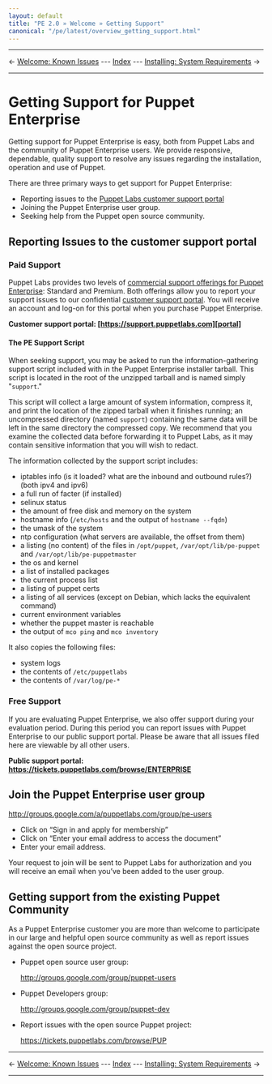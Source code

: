 ```yaml
---
layout: default
title: "PE 2.0 » Welcome » Getting Support"
canonical: "/pe/latest/overview_getting_support.html"
---
```


* * *

&larr; [Welcome: Known Issues](./welcome_known_issues.html) --- [Index](./) --- [Installing: System Requirements](./install_system_requirements.html) &rarr;

* * *


Getting Support for Puppet Enterprise
=====

Getting support for Puppet Enterprise is easy, both from Puppet Labs and the community of Puppet Enterprise users. We provide responsive, dependable, quality support to resolve any issues regarding the installation, operation and use of Puppet.

There are three primary ways to get support for Puppet Enterprise:

- Reporting issues to the [Puppet Labs customer support portal][portal]
- Joining the Puppet Enterprise user group.
- Seeking help from the Puppet open source community.

[portal]: https://support.puppetlabs.com

Reporting Issues to the customer support portal
-----

### Paid Support

Puppet Labs provides two levels of [commercial support offerings for Puppet Enterprise](http://puppetlabs.com/services/support/): Standard and Premium.  Both offerings allow you to report your support issues to our confidential [customer support portal][portal].  You will receive an account and log-on for this portal when you purchase Puppet Enterprise.

**Customer support portal: [https://support.puppetlabs.com][portal]**

#### The PE Support Script

When seeking support, you may be asked to run the information-gathering support script included with in the Puppet Enterprise installer tarball. This script is located in the root of the unzipped tarball and is named simply "`support`."

This script will collect a large amount of system information, compress it, and print the location of the zipped tarball when it finishes running; an uncompressed directory (named `support`) containing the same data will be left in the same directory the compressed copy. We recommend that you examine the collected data before forwarding it to Puppet Labs, as it may contain sensitive information that you will wish to redact.

The information collected by the support script includes:

- iptables info (is it loaded? what are the inbound and outbound rules?) (both ipv4 and ipv6)
- a full run of facter (if installed)
- selinux status
- the amount of free disk and memory on the system
- hostname info (`/etc/hosts` and the output of `hostname --fqdn`)
- the umask of the system
- ntp configuration (what servers are available, the offset from them)
- a listing (no content) of the files in `/opt/puppet`,
`/var/opt/lib/pe-puppet` and `/var/opt/lib/pe-puppetmaster`
- the os and kernel
- a list of installed packages
- the current process list
- a listing of puppet certs
- a listing of all services (except on Debian, which lacks the equivalent command)
- current environment variables
- whether the puppet master is reachable
- the output of `mco ping` and `mco inventory`

It also copies the following files:

- system logs
- the contents of `/etc/puppetlabs`
- the contents of `/var/log/pe-*`


### Free Support

If you are evaluating Puppet Enterprise, we also offer support during your evaluation period.  During this period you can report issues with Puppet Enterprise to our public support portal. Please be aware that all issues filed here are viewable by all other users.

**Public support portal: <https://tickets.puppetlabs.com/browse/ENTERPRISE>**

Join the Puppet Enterprise user group
-----

<http://groups.google.com/a/puppetlabs.com/group/pe-users>

- Click on “Sign in and apply for membership”
- Click on “Enter your email address to access the document”
- Enter your email address.



Your request to join will be sent to Puppet Labs for authorization and you will receive an email when you’ve been added to the user group.

Getting support from the existing Puppet Community
-----

As a Puppet Enterprise customer you are more than welcome to participate in our large and helpful open source community as well as report issues against the open source project.

- Puppet open source user group:

    <http://groups.google.com/group/puppet-users>
- Puppet Developers group:

    <http://groups.google.com/group/puppet-dev>
- Report issues with the open source Puppet project:

    <https://tickets.puppetlabs.com/browse/PUP>

* * *

&larr; [Welcome: Known Issues](./welcome_known_issues.html) --- [Index](./) --- [Installing: System Requirements](./install_system_requirements.html) &rarr;

* * *

